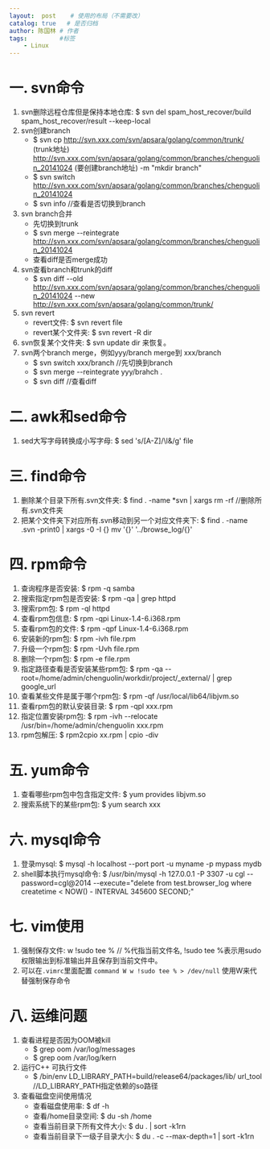 ```yaml
---
layout:  post    # 使用的布局（不需要改）
catalog: true   # 是否归档
author: 陈国林 # 作者
tags:         #标签
    - Linux
---
```


# 一. svn命令
1. svn删除远程仓库但是保持本地仓库: $ svn del spam_host_recover/build spam_host_recover/result --keep-local  
2. svn创建branch  
   + $ svn cp http://svn.xxx.com/svn/apsara/golang/common/trunk/ (trunk地址) http://svn.xxx.com/svn/apsara/golang/common/branches/chenguolin_20141024 (要创建branch地址) -m "mkdir branch"  
   + $ svn switch http://svn.xxx.com/svn/apsara/golang/common/branches/chenguolin_20141024  
   + $ svn info  //查看是否切换到branch  
3. svn branch合并
   + 先切换到trunk
   + $ svn merge --reintegrate http://svn.xxx.com/svn/apsara/golang/common/branches/chenguolin_20141024
   + 查看diff是否merge成功
4. svn查看branch和trunk的diff
   + $ svn diff --old http://svn.xxx.com/svn/apsara/golang/common/branches/chenguolin_20141024 --new http://svn.xxx.com/svn/apsara/golang/common/trunk/
5. svn revert
   + revert文件: $ svn revert file
   + revert某个文件夹: $ svn revert -R dir
6. svn恢复某个文件夹: $ svn update dir 来恢复。   
7. svn两个branch merge，例如yyy/branch merge到 xxx/branch
   + $ svn switch xxx/branch  //先切换到branch
   + $ svn merge --reintegrate yyy/brahch .
   + $ svn diff //查看diff

# 二. awk和sed命令
1. sed大写字母转换成小写字母: $ sed 's/[A-Z]/\l&/g' file

# 三. find命令
1. 删除某个目录下所有.svn文件夹: $ find . -name *svn | xargs rm -rf  //删除所有.svn文件夹
2. 把某个文件夹下对应所有.svn移动到另一个对应文件夹下: $ find . -name .svn -print0 | xargs -0 -I {} mv '{}' '../browse_log/{}'

# 四. rpm命令
1. 查询程序是否安装: $ rpm -q samba
2. 搜索指定rpm包是否安装: $ rpm -qa | grep httpd
3. 搜索rpm包: $ rpm -ql httpd
4. 查看rpm包信息: $ rpm -qpi Linux-1.4-6.i368.rpm 
5. 查看rpm包的文件: $ rpm -qpf Linux-1.4-6.i368.rpm
6. 安装新的rpm包: $ rpm -ivh file.rpm
7. 升级一个rpm包: $ rpm -Uvh file.rpm
8. 删除一个rpm包: $ rpm -e file.rpm
9. 指定路径查看是否安装某些rpm包: $ rpm -qa --root=/home/admin/chenguolin/workdir/project/_external/ | grep google_url
10. 查看某些文件是属于哪个rpm包: $ rpm -qf /usr/local/lib64/libjvm.so
11. 查看rpm包的默认安装目录: $ rpm -qpl xxx.rpm
12. 指定位置安装rpm包: $ rpm -ivh --relocate /usr/bin=/home/admin/chenguolin xxx.rpm
13. rpm包解压: $ rpm2cpio xx.rpm | cpio -div

# 五. yum命令
1. 查看哪些rpm包中包含指定文件: $ yum provides libjvm.so
2. 搜索系统下的某些rpm包: $ yum search xxx

# 六. mysql命令
1. 登录mysql: $ mysql -h localhost --port port -u myname -p mypass mydb
2. shell脚本执行mysql命令: $ /usr/bin/mysql -h 127.0.0.1 -P 3307 -u cgl --password=cgl@2014 --execute="delete from test.browser_log where createtime < NOW() - INTERVAL 345600 SECOND;"

# 七. vim使用
1. 强制保存文件: w !sudo tee %   // %代指当前文件名, !sudo tee %表示用sudo权限输出到标准输出并且保存到当前文件中。
2. 可以在`.vimrc`里面配置 `command W w !sudo tee % > /dev/null` 使用W来代替强制保存命令

# 八. 运维问题
1. 查看进程是否因为OOM被kill
   + $ grep oom /var/log/messages
   + $ grep oom /var/log/kern
2. 运行C++ 可执行文件
   + $ /bin/env LD_LIBRARY_PATH=build/release64/packages/lib/ url_tool  //LD_LIBRARY_PATH指定依赖的so路径
3. 查看磁盘空间使用情况
   + 查看磁盘使用率: $ df -h
   + 查看/home目录空间: $ du -sh /home
   + 查看当前目录下所有文件大小: $ du . | sort -k1rn
   + 查看当前目录下一级子目录大小: $ du . -c --max-depth=1 | sort -k1rn

 
